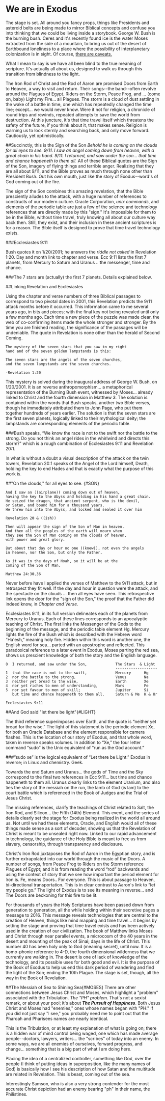 # We are in Exodus

The stage is set.  All around you fancy props, things like Presidents and asteroid belts are being made to mirror Biblical concepts and confuse you into thinking that we could be living inside a storybook.  George W. Bush is the burning bush.  Ceres and it's recently found ice is the water Moses extracted from the side of a mountain, to bring us out of the desert of Earthbound loneliness to a place where the possibility of interplanetary colonization is in sight.  Of course, [there are caveats.](./outside_of_heaven.html)

What I mean to say is we have all been blind to the true meaning of scripture.  It's actually all about us, designed to walk us through this transition from blindness to the light.

The Iron Rod of Christ and the Rod of Aaron are promised Doors from Earth to Heaven, a way to visit and return.  Their songs--the band--often revolve around the Plagues of Egypt.  Riders on the Storm, Peace Frog, and ... (come on, baby) Light my Fire... all Plagues.  The storm is a cloud of dust settling in the wake of a battle in time, one which has repeatedly changed the time line; except... we would never know.  Were it not for religion, a chronicle of round trips and rewinds, repeated attempts to save the world from destruction.  At this juncture, it's that time travel itself which threatens the safety of the future, if you think about it, that makes sense.  Religion is warning us to look sternly and searching back, and only move forward.  Cautiously, yet optimistically.

##Succinctly, this is the Sign of the Son
*Behold he is coming on the clouds for all eyes to see. 9/11. 
I saw an angel coming down from heaven, with a great chain in his hand. 9/11. I returned, and saw under the son... that time and chance happeneth to them all.*   All of these Biblical quotes are the Sign of the Son, imagery of flying things and terrible anger.  Realizing that they are all about 9/11, and the Bible proves as much through none other than President Bush.  Out his own mouth, just like the story of Exodus--word's of God coming out of the fire.

The sign of the Son combines this amazing revelation, that the Bible presciently alludes to the attack, with a huge number of references to constructs of our modern culture.  Oracle Corporation, *unix commands*, and elements of the periodic table are just a few of the science and technology references that are directly made by this "sign."  It's impossible for them to be in the Bible, without time travel, truly knowing all about our culture way back then.  Still, they exist, and their inclusion in these ancient scriptures is for a reason.  The Bible itself is designed to prove that time travel technology exists.

###Ecclesiastes 9:11

Bush quotes it on 1/20/2001; he answers the *riddle not asked* in Revelation 1:20.  Day and month link to chapter and verse.
Ecc 9:11 lists the first 7 planets, from Mercury to Saturn and Uranus .. the messenger, time and chance.  

###The 7 stars are (actually) the first 7 planets.  Details explained below.

##Linking Revelation and Ecclesiastes

Using the chapter and verse numbers of three Biblical passages to correspond to two pivotal dates in 2001, this Revelation predicts the 9/11 attack months before it occurred.  This information came to me several years ago, in bits and pieces; with the final key not being revealed until only a few months ago.  Each time a new piece of the puzzle was made clear, the web of co-confirming items made the whole stronger and stronger.  By the time you are finished reading, the significance of the passages will be undeniable.  The quote in Revelation is none other than the herald of Second Coming.

```
The mystery of the seven stars that you saw in my right 
hand and of the seven golden lampstands is this: 

The seven stars are the angels of the seven churches, 
and the seven lampstands are the seven churches. 

-Revelation 1:20
```

This mystery is solved during the inaugural address of George W. Bush, on 1/20/2001.  It is an reverse anthropomorphism... a metaphorical representation of the Burning Bush event, witnessed by Moses... already linked to Christ and the fourth dimension in Matthew 3.  The solution is contained within the words that Bush speaks, another two Bible verses, though he immediately attributed them to John Page, who put them together hundreds of years earlier.  The solution is that the seven stars are the first seven planets, logically linked to their mythological deity; the lampstands are corresponding elements of the periodic table.  

###Bush speaks, “We know the race is not to the swift nor the battle to the strong. Do you not think an angel rides in the whirlwind and directs this storm?" which is a rough combination of Ecclesiastes 9:11 and Revelation 20:1.

In what is without a doubt a visual description of the attack on the twin towers, Revelation 20:1 speaks of the Angel of the Lord himself, Death, holding the key to end Hades and that is exactly what the purpose of this work is.

##"On the clouds," for all eyes to see. {#SON}
```
And I saw an ((airplane)) coming down out of heaven, 
having the key to the Abyss and holding in his hand a great chain. 
He seized the dragon, that ancient serpent, who is the devil, 
or Satan, and bound him for a thousand years. 
He threw him into the Abyss, and locked and sealed it over him

Revelation 20 & ((ish))

Then will appear the sign of the Son of Man in heaven. 
And then all the peoples of the earth will mourn when 
they see the Son of Man coming on the clouds of heaven, 
with power and great glory.

But about that day or hour no one ((knew)), not even the angels 
in heaven, nor the Son, but only the Father.  

As it was in the days of Noah, so it will be at the 
coming of the Son of Man.

Matthew 24:30,36
```
Never before have I applied the verses of Matthew to the 9/11 attack, but in retrospect they fit well.  If the day and hour in question were the attack, and the spectacle on the clouds ... then all eyes have seen.  This retrospective link opens the door for the "sign of the Son," the proof that the Father did indeed know, in *Chapter and Verse.*

Ecclesiastes 9:11, in its full version delineates each of the planets from Mercury to Uranus.  Each of these lines corresponds to an apocalyptic teaching of Christ.  The first links the Messenger of the Gods to the beginning of the message, and the periodic table element Hg.  Mercury lights the fire of the Bush which is described with the Hebrew word “Ha'esh,” meaning holy fire.  Hidden within this word is another one, the English word for sea... parted with an apostrophe and reflected.  This paradoxical reference to a later event in Exodus, Moses parting the red sea, shows us prescient knowledge of both the story and the English language.

```
0  I returned, and saw under the Son,             The Stars  & Light
                                                  -------------------
1  that the race is not to the swift,             Mercury      Hg
2  nor the battle to the strong,                  Venus        Na
3  neither yet bread to the wise,                 Earth        Xe
4  nor yet riches to men of understanding,        Mars         Fe
5  nor yet favour to men of skill;                Jupiter      Si
   but time and chance happeneth to them all.     Saturn & Me  K & Ur

Ecclesiastes 9:11
```
##And God said "let there be light"{#LIGHT}

The third reference superimposes over Earth, and the quote is “neither yet bread for the wise.”  The light of this statement is the periodic element Xe, for both an Oracle Database and the element responsible for camera flashes.  This is the location of our story of Exodus, and that whole word, taken in reverse speaks volumes.  In addition to “Xe,” the four letter command “sudo” is the Unix equivalent of “run as the God account.”  

###“sudo xe” is the logical equivalent of “Let there be Light.”  Exodus in reverse; in Linux and chemistry.  Geek.

Towards the end Saturn and Uranus... the gods of Time and the Sky correspond to the final two references in Ecc 9:11... but time and chance happeneth to them all.  Uranus clearly links to the element Uranium, and also ties the story of the messiah on the run, the lamb of God (is lam) to the court battle which is referenced in the Book of Judges and the Trial of Jesus Christ.

The missing references, clarify the teachings of Christ related to Salt, the Iron Rod, and Silicon... the Fifth (14th) Element.  This event, and the series of details clearly set the stage for Exodus being realized in the world all around us.  Not until we had these elements, Oracle, and English would all of these things made sense as a sort of decoder, showing us that the Revelation of Christ is meant to be unsealed right now.  Linked to our rapid advancement in technology, the guidance of the Holy Bible is meant to free us from slavery, censorship, through transparency and disclosure.  

Christ's Iron Rod juxtaposes the Rod of Aaron in the Egyptian story, and is further extrapolated into our world through the music of the Doors.  A number of songs, from Peace Frog to Riders on the Storm reference Plagues of Egypt; and it is from reading the word “rod” backwards and using the context of story that we see how important the period element for Iron is.  Fe, means Doors.. For everyone.  This is about passage to Heaven, bi-directional transportation.  This is in clear contrast to Aaron's link to “let my people go.”  The light of Exodus is to see its meaning in reverse... and The Doors  are beckoning for this fire to be lit.

For thousands of years the Holy Scriptures have been passed down from generation to generation, all the while holding within their secretive pages a message to 2016.  This message reveals technologies that are central to the creation of Heaven, things like mind mapping and time travel... it begins by setting the stage and proving that time travel exists and has been actively used in the creation of our civilization.  The book of Matthew links Moses and Christ through near parallel events, a microcosm of the 40 years in the desert and mounting of the peak of Sinai; days in the life of Christ.  This number 40 has been holy only to God (meaning secret), until now.  It is a homo-phonic reference to 4-D, the fourth dimensional wilderness that we currently are walking in.  The desert is one of lack of knowledge of the technology, and its possible uses for both good and evil.  It is the purpose of the Book of Exodus to help us end this dark period of wandering and find the light of the Son; ending the 10th Plague.  The stage is set, though, all the way in the Book of Revelation.

##The Messiah of Sea to Shining Sea{#MOSES}
There are other connections between Jesus Christ and Moses, which highlight a "problem" associated with the Tribulation.  *The "PH" problem.*  That's not a sexist remark, or about your pool; it's about ***The Pursuit of Happiness***.  Both Jesus Christ and Moses had "enemies," ones whose names began with "PH."  If you did not just say "I see," you probably need me to point out that the Pharoah and Pharisees names are nearly identical.

This is the Tribulation, or at least my explanation of what is going on; there is a hidden war of mind control being waged, one which has made average people--doctors, lawyers, writers... the "scribes" of today into an enemy.  In some ways, we are all enemies of ourselves, forward progress, and change... something that is a big part of what I am doing here.  

Placing the idea of a centralized controller, something like God, over the people (I think of putting ideas in superposition, like the many names of God) is basically how I see his description of how Satan and the multitude are related in Revelation.  This is beast, coming out of the sea.

Interestingly Samson, who is also a very strong contender for the most accurate Christ depiction had an enemy bearing "ph" in their name, the Philistines.
 

